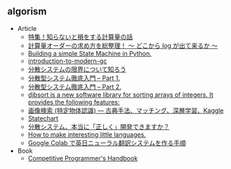 ## algorism

+ Article
    + [特集！知らないと損をする計算量の話](https://qiita.com/drken/items/18b3b3db5735241465ef)
    + [計算量オーダーの求め方を総整理！ 〜 どこから log が出て来るか 〜](https://qiita.com/drken/items/872ebc3a2b5caaa4a0d0)
    + [Building a simple State Machine in Python.](https://dev.to/karn/building-a-simple-state-machine-in-python)
    + [introduction-to-modern-gc](https://speakerdeck.com/yokotaso/introduction-to-modern-gc)
    + [分散システムの限界について知ろう](https://www.slideshare.net/ShingoOmura/ss-103946354)
    + [分散型システム徹底入門 – Part 1.](https://postd.cc/a-thorough-introduction-to-distributed-systems/)
    + [分散型システム徹底入門 – Part 2.](https://postd.cc/a-thorough-introduction-to-distributed-systems-2/)
    + [djbsort is a new software library for sorting arrays of integers. It provides the following features:](https://sorting.cr.yp.to/)
    + [画像検索 (特定物体認識) — 古典手法、マッチング、深層学習、Kaggle](https://speakerdeck.com/smly/hua-xiang-jian-suo-te-ding-wu-ti-ren-shi-gu-dian-shou-fa-matutingu-shen-ceng-xue-xi-kaggle)
    + [Statechart](https://scrapbox.io/masui/Statechart)
    + [分散システム、本当に「正しく」開発できますか？](https://speakerdeck.com/ytaka23/july-tech-festa-2018)
    + [How to make interesting little languages.](http://breuleux.net/blog/language-howto.html)
    + [Google Colab で英日ニューラル翻訳システムを作る手順](https://drive.google.com/file/d/1HCBeC-HwTFk5bctic_T5dSDvXdnBoa2G/view)
+ Book
    + [Competitive Programmer's Handbook](https://cses.fi/book/)

